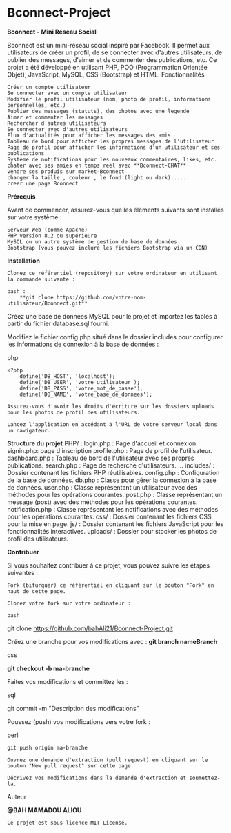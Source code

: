 # Bconnect-Project

**Bconnect - Mini Réseau Social**

Bconnect est un mini-réseau social inspiré par Facebook. Il permet aux utilisateurs de créer un profil, de se connecter avec d'autres utilisateurs, de publier des messages, d'aimer et de commenter des publications, etc. Ce projet a été développé en utilisant PHP, POO (Programmation Orientée Objet), JavaScript, MySQL, CSS (Bootstrap) et HTML.
Fonctionnalités

    Créer un compte utilisateur
    Se connecter avec un compte utilisateur
    Modifier le profil utilisateur (nom, photo de profil, informations personnelles, etc.)
    Publier des messages (statuts), des photos avec une legende
    Aimer et commenter les messages
    Rechercher d'autres utilisateurs
    Se connecter avec d'autres utilisateurs
    Flux d'actualités pour afficher les messages des amis
    Tableau de bord pour afficher les propres messages de l'utilisateur
    Page de profil pour afficher les informations d'un utilisateur et ses publications
    Système de notifications pour les nouveaux commentaires, likes, etc.
    chater avec ses amies en temps reèl avec **Bconnect-CHAT**
    vendre ses produis sur market-Bconnect
    changer la taille , couleur , le fond (light ou dark)......
    creer une page Bconnect 

**Prérequis**

Avant de commencer, assurez-vous que les éléments suivants sont installés sur votre système :

    Serveur Web (comme Apache)
    PHP version 8.2 ou supérieure
    MySQL ou un autre système de gestion de base de données
    Bootstrap (vous pouvez inclure les fichiers Bootstrap via un CDN)

**Installation**

    Clonez ce référentiel (repository) sur votre ordinateur en utilisant la commande suivante :

    bash :
        **git clone https://github.com/votre-nom-utilisateur/Bconnect.git**

Créez une base de données MySQL pour le projet et importez les tables à partir du fichier database.sql fourni.

Modifiez le fichier config.php situé dans le dossier includes pour configurer les informations de connexion à la base de données :

php

    <?php
        define('DB_HOST', 'localhost');
        define('DB_USER', 'votre_utilisateur');
        define('DB_PASS', 'votre_mot_de_passe');
        define('DB_NAME', 'votre_base_de_donnees');

    Assurez-vous d'avoir les droits d'écriture sur les dossiers uploads pour les photos de profil des utilisateurs.

    Lancez l'application en accédant à l'URL de votre serveur local dans un navigateur.

**Structure du projet**
PHP/ :
    login.php : Page d'accueil et connexion.
    signin.php: page d'inscription
    profile.php : Page de profil de l'utilisateur.
    dashboard.php : Tableau de bord de l'utilisateur avec ses propres publications.
    search.php : Page de recherche d'utilisateurs.
    ...
includes/ : Dossier contenant les fichiers PHP réutilisables.
        config.php : Configuration de la base de données.
        db.php : Classe pour gérer la connexion à la base de données.
        user.php : Classe représentant un utilisateur avec des méthodes pour les opérations courantes.
        post.php : Classe représentant un message (post) avec des méthodes pour les opérations courantes.
        notification.php : Classe représentant les notifications avec des méthodes pour les opérations courantes.
css/ : Dossier contenant les fichiers CSS pour la mise en page.
js/ : Dossier contenant les fichiers JavaScript pour les fonctionnalités interactives.
uploads/ : Dossier pour stocker les photos de profil des utilisateurs.

**Contribuer**

Si vous souhaitez contribuer à ce projet, vous pouvez suivre les étapes suivantes :

    Fork (bifurquer) ce référentiel en cliquant sur le bouton "Fork" en haut de cette page.

    Clonez votre fork sur votre ordinateur :

    bash

git clone https://github.com/bahAli21/Bconnect-Project.git

Créez une branche pour vos modifications avec :
     **git branch nameBranch**

css

  **git checkout -b ma-branche**

Faites vos modifications et committez les :

sql

git commit -m "Description des modifications"

Poussez (push) vos modifications vers votre fork :

perl

    git push origin ma-branche

    Ouvrez une demande d'extraction (pull request) en cliquant sur le bouton "New pull request" sur cette page.

    Décrivez vos modifications dans la demande d'extraction et soumettez-la.

Auteur

**@BAH MAMADOU ALIOU**


    Ce projet est sous licence MIT License.
